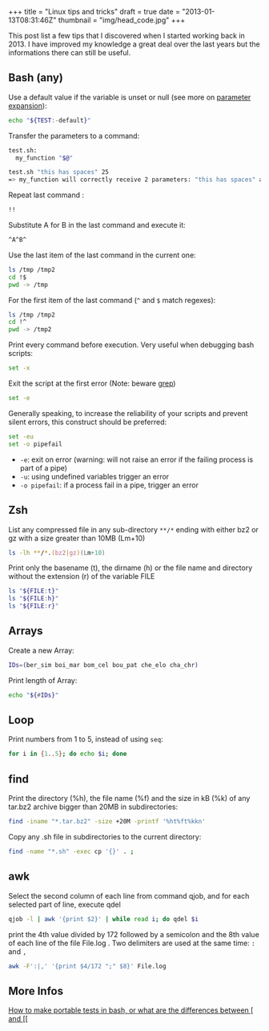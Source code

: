 +++
title = "Linux tips and tricks"
draft = true
date = "2013-01-13T08:31:46Z"
thumbnail = "img/head_code.jpg"
+++

This post list a few tips that I discovered when I started working back in 2013. I have improved my knowledge a great deal over the last years but the informations there can still be useful.

## Bash (any)

Use a default value if the variable is unset or null (see more on [parameter expansion](https://www.gnu.org/software/bash/manual/html_node/Shell-Parameter-Expansion.html)):

~~~bash
echo "${TEST:-default}"
~~~

Transfer the parameters to a command:

~~~bash
test.sh:
  my_function "$@"

test.sh "this has spaces" 25
=> my_function will correctly receive 2 parameters: "this has spaces" and 25. If you use $@ without quotes or $*, the quoting would be lost and my_function would receive 4 parameters: "this", "has", "spaces" and "25"
~~~

Repeat last command :

~~~bash
!!
~~~

Substitute A for B in the last command and execute it:

~~~bash
^A^B^
~~~

Use the last item of the last command in the current one:

~~~bash
ls /tmp /tmp2
cd !$
pwd -> /tmp
~~~

For the first item of the last command (`^` and `$` match regexes):

~~~bash
ls /tmp /tmp2
cd !^
pwd -> /tmp2
~~~

Print every command before execution. Very useful when debugging bash scripts:

~~~bash
set -x
~~~

Exit the script at the first error (Note: beware [grep](http://unix.stackexchange.com/questions/235017/set-e-and-grep-idiom-for-preventing-premature-exit-from-shell-script-when-p))

~~~bash
set -e
~~~

Generally speaking, to increase the reliability of your scripts and prevent silent errors, this construct should be preferred:

~~~bash
set -eu
set -o pipefail
~~~

* `-e`: exit on error (warning: will not raise an error if the failing process is part of a pipe)
* `-u`: using undefined variables trigger an error
* `-o pipefail`: if a process fail in a pipe, trigger an error

## Zsh

List any compressed file in any sub-directory `**/*` ending with either bz2 or gz with a size greater than 10MB (Lm+10)

~~~zsh
ls -lh **/*.(bz2|gz)(Lm+10)
~~~

Print only the basename (t), the dirname (h) or the file name and directory without the extension \(r) of the variable FILE

~~~zsh
ls "${FILE:t}"
ls "${FILE:h}"
ls "${FILE:r}"
~~~

## Arrays

Create a new Array:

~~~bash
IDs=(ber_sim boi_mar bom_cel bou_pat che_elo cha_chr)
~~~

Print length of Array:

~~~bash
echo "${#IDs}"
~~~

## Loop

Print numbers from 1 to 5, instead of using `seq`:

~~~bash
for i in {1..5}; do echo $i; done
~~~

## find

Print the directory (%h), the file name (%f) and the size in kB (%k) of any tar.bz2 archive bigger than 20MB in subdirectories:

~~~bash
find -iname "*.tar.bz2" -size +20M -printf '%ht%ft%kkn'
~~~

Copy any .sh file in subdirectories to the current directory:

~~~bash
find -name "*.sh" -exec cp '{}' . ;
~~~

## awk

Select the second column of each line from command qjob, and for each selected part of line, execute qdel

~~~bash
qjob -l | awk '{print $2}' | while read i; do qdel $i
~~~

print the 4th value divided by 172 followed by a semicolon and the 8th value of each line of the file File.log . Two delimiters are used at the same time: `:` and `,`

~~~bash
awk -F':|,' '{print $4/172 ";" $8}' File.log
~~~

## More Infos

[How to make portable tests in bash, or what are the differences between \[ and \[\[](http://mywiki.wooledge.org/BashFAQ/031)